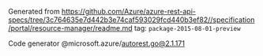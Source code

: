 Generated from https://github.com/Azure/azure-rest-api-specs/tree/3c764635e7d442b3e74caf593029fcd440b3ef82//specification/portal/resource-manager/readme.md tag: `package-2015-08-01-preview`

Code generator @microsoft.azure/autorest.go@2.1.171


